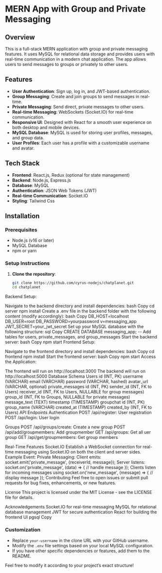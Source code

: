 # MERN App with Group and Private Messaging

## Overview
This is a full-stack MERN application with group and private messaging features. It uses MySQL for relational data storage and provides users with real-time communication in a modern chat application. The app allows users to send messages to groups or privately to other users.

## Features
- **User Authentication**: Sign up, log in, and JWT-based authentication.
- **Group Messaging**: Create and join groups to send messages in real-time.
- **Private Messaging**: Send direct, private messages to other users.
- **Real-time Messaging**: WebSockets (Socket.IO) for real-time communication.
- **Responsive UI**: Designed with React for a smooth user experience on both desktop and mobile devices.
- **MySQL Database**: MySQL is used for storing user profiles, messages, and group data.
- **User Profiles**: Each user has a profile with a customizable username and avatar.

## Tech Stack
- **Frontend**: React.js, Redux (optional for state management)
- **Backend**: Node.js, Express.js
- **Database**: MySQL
- **Authentication**: JSON Web Tokens (JWT)
- **Real-time Communication**: Socket.IO
- **Styling**: Tailwind Css

## Installation

### Prerequisites
- Node.js (v16 or later)
- MySQL Database
- npm or yarn

### Setup Instructions

1. **Clone the repository**:
   ```bash
   git clone https://github.com/cyrus-nodejs/chatplanet.git
   cd chatplanet
Backend Setup:

Navigate to the backend directory and install dependencies:
bash
Copy
cd server
npm install
Create a .env file in the backend folder with the following content (modify accordingly):
bash
Copy
DB_HOST=localhost
DB_USER=root
DB_PASSWORD=yourpassword
v=messaging_app
JWT_SECRET=your_jwt_secret
Set up your MySQL database with the following structure:
sql
Copy
CREATE DATABASE messaging_app;
-- Add tables for users, private_messages, and group_messages
Start the backend server:
bash
Copy
npm start
Frontend Setup:

Navigate to the frontend directory and install dependencies:
bash
Copy
cd frontend
npm install
Start the frontend server:
bash
Copy
npm start
Access the Application:

The frontend will run on http://localhost:3000
The backend will run on http://localhost:5000
Database Schema
Users
id (INT, PK)
username (VARCHAR)
email (VARCHAR)
password (VARCHAR, hashed)
avatar_url (VARCHAR, optional)
private_messages
id (INT, PK)
sender_id (INT, FK to Users)
receiver_id (INT, FK to Users, NULLABLE for group messages)
group_id (INT, FK to Groups, NULLABLE for private messages)
message_text (TEXT)
timestamp (TIMESTAMP)
groupchat
id (INT, PK)
group_name (VARCHAR)
created_at (TIMESTAMP)
created_by (INT, FK to Users)
API Endpoints
Authentication
POST /api/register: User registration
POST /api/login: User login

Groups
POST /api/groups/create: Create a new group
POST /api/add/groupmembers: Add groupmember
GET /api/groups: Get all uer group
GET /api/get/groupmembers: Get group members

Real-Time Features
Socket.IO
Establish a WebSocket connection for real-time messaging using Socket.IO on both the client and server sides.
Example Event:
Private Messaging:
Client emits: socket.emit('private_message', {receiverId, message});
Server listens: socket.on('private_message', (data) => { // handle message });
Clients listen for incoming messages using socket.on('new_message', (message) => { // display message });
Contributing
Feel free to open issues or submit pull requests for bug fixes, enhancements, or new features.

License
This project is licensed under the MIT License - see the LICENSE file for details.

Acknowledgements
Socket.IO for real-time messaging
MySQL for relational database management
JWT for secure authentication
React for building the frontend UI
pgsql
Copy

### Customization
- Replace `your-username` in the clone URL with your GitHub username.
- Modify the `.env` file settings based on your local MySQL configuration.
- If you have other specific dependencies or features, add them to the README.

Feel free to modify it according to your project’s exact structure!
